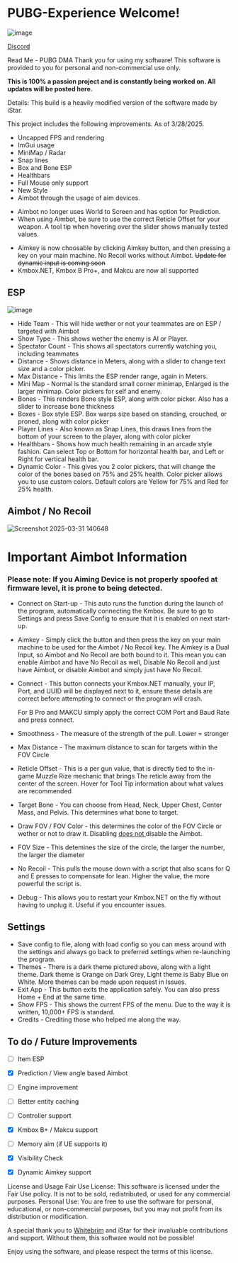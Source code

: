 # PUBG-Experience Welcome!

![image](https://github.com/user-attachments/assets/24cd8fd0-dbd6-4452-8bb3-dfa0a88dec50)

[Discord](https://discord.gg/a7yxmkapJD)


Read Me - PUBG DMA
Thank you for using my software! This software is provided to you for personal and non-commercial use only.

**This is 100% a passion project and is constantly being worked on. All updates will be posted here.**


Details: This build is a heavily modified version of the software made by iStar.

This project includes the following improvements. As of 3/28/2025.

- Uncapped FPS and rendering
- ImGui usage
- MiniMap / Radar
- Snap lines
- Box and Bone ESP
- Healthbars
- Full Mouse only support
- New Style
- Aimbot through the usage of aim devices.
* Aimbot no longer uses World to Screen and has option for Prediction.
* When using Aimbot, be sure to use the correct Reticle Offset for your weapon. A tool tip when hovering over the slider shows manually tested values.

- Aimkey is now choosable by clicking Aimkey button, and then pressing a key on your main machine. No Recoil works without Aimbot. <strike> Update for dynamic input is coming soon </strike>
- Kmbox.NET, Kmbox B Pro+, and Makcu are now all supported


## ESP
![image](https://github.com/user-attachments/assets/f4547d41-4e24-4350-8a3a-3c98a12b2258)

- Hide Team - This will hide wether or not your teammates are on ESP / targeted with Aimbot
- Show Type - This shows wether the enemy is AI or Player.
- Spectator Count - This shows all spectators currently watching you, including teammates
- Distance - Shows distance in Meters, along with a slider to change text size and a color picker.
- Max Distance - This limits the ESP render range, again in Meters.
- Mini Map - Normal is the standard small corner minimap, Enlarged is the larger minimap. Color pickers for self and enemy.
- Bones - This renders Bone style ESP, along with color picker. Also has a slider to increase bone thickness
- Boxes - Box style ESP. Box warps size based on standing, crouched, or proned, along with color picker
- Player Lines - Also known as Snap Lines, this draws lines from the bottom of your screen to the player, along with color 
  picker
- Healthbars - Shows how much health remaining in an arcade style fashion. Can select Top or Bottom for horizontal health 
  bar, and Left or Right for vertical health bar.
- Dynamic Color - This gives you 2 color pickers, that will change the color of the bones based on 75% and 25% health. 
  Color picker allows you to use custom colors. Default colors are Yellow for 75% and Red for 25% health.

## Aimbot / No Recoil

![Screenshot 2025-03-31 140648](https://github.com/user-attachments/assets/bb57aec7-c0c8-4a04-a202-156c44c5f8ee)



# Important Aimbot Information
### Please note: If you Aiming Device is not properly spoofed at firmware level, it is prone to being detected.
- Connect on Start-up - This auto runs the function during the launch of the program, automatically connecting the Kmbox. 
  Be sure to go to Settings and press Save Config to ensure that it is enabled on next start-up.
- Aimkey - Simply click the button and then press the key on your main machine to be used for the Aimbot / No Recoil key. The Aimkey is a Dual Input, so Aimbot and No Recoil are 
  both bound to it. This mean you can enable Aimbot and have No Recoil as well, Disable No Recoil and just have Aimbot, or 
  disable Aimbot and simply just have No Recoil.
- Connect - This button connects your Kmbox.NET manually, your IP, Port, and UUID will be displayed next to it, ensure 
  these details are correct before attempting to connect or the program will crash.

  For B Pro and MAKCU simply apply the correct COM Port and Baud Rate and press connect.
- Smoothness - The measure of the strength of the pull. Lower = stronger
- Max Distance - The maximum distance to scan for targets within the FOV Circle
- Reticle Offset - This is a per gun value, that is directly tied to the in-game Muzzle Rize mechanic that brings
  The reticle away from the center of the screen. Hover for Tool Tip information about what values are recommended
- Target Bone - You can choose from Head, Neck, Upper Chest, Center Mass, and Pelvis. This determines what bone to target.
- Draw FOV / FOV Color - this determines the color of the FOV Circle or wether or not to draw it.
  Disabling <ins> does not </ins> disable the Aimbot.
- FOV Size - This detemines the size of the circle, the larger the number, the larger the diameter
- No Recoil - This pulls the mouse down with a script that also scans for Q and E presses to compensate for lean.
  Higher the value, the more powerful the script is.

- Debug - This allows you to restart your Kmbox.NET on the fly without having to unplug it. Useful if you encounter issues. 

## Settings 

- Save config to file, along with load config so you can mess around with the settings and always go back to preferred 
  settings when re-launching the program. 
- Themes - There is a dark theme pictured above, along with a light theme. Dark theme is Orange on Dark Grey, Light theme 
  is Baby Blue on White. More themes can be made upon request in Issues.
- Exit App - This button exits the application safely. You can also press Home + End at the same time.
- Show FPS - This shows the current FPS of the menu. Due to the way it is written, 10,000+ FPS is standard.
- Credits - Crediting those who helped me along the way.

## To do / Future Improvements
- [ ] Item ESP
- [X] Prediction / View angle based Aimbot
- [ ] Engine improvement
- [ ] Better entity caching
- [ ] Controller support
- [X] Kmbox B+ / Makcu support 
- [ ] Memory aim (if UE supports it)
- [X] Visibility Check
- [X] Dynamic Aimkey support 








License and Usage
Fair Use License: This software is licensed under the Fair Use policy. It is not to be sold, redistributed, or used for any commercial purposes.
Personal Use: You are free to use the software for personal, educational, or non-commercial purposes, but you may not profit from its distribution or modification.


A special thank you to [Whitebrim](https://github.com/WhiteBrim) and iStar for their invaluable contributions and support. Without them, this software would not be possible!

Enjoy using the software, and please respect the terms of this license.
